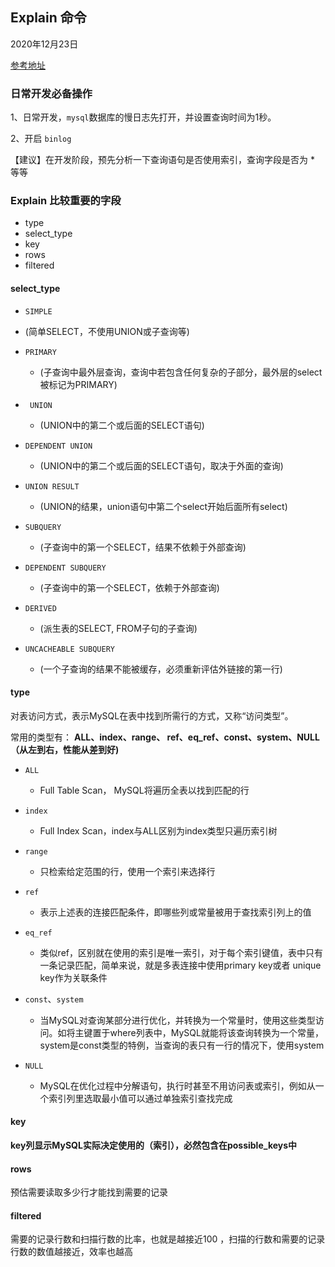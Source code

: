 ## Explain 命令

2020年12月23日



[参考地址](https://www.cnblogs.com/tufujie/p/9413852.html)



### 日常开发必备操作

1、日常开发，`mysql`数据库的慢日志先打开，并设置查询时间为1秒。

2、开启 `binlog`



【建议】在开发阶段，预先分析一下查询语句是否使用索引，查询字段是否为 * 等等



### Explain 比较重要的字段

- type
- select_type 
- key
- rows
- filtered



#### select_type

-  `SIMPLE` 
  - (简单SELECT，不使用UNION或子查询等)

- ` PRIMARY `
  - (子查询中最外层查询，查询中若包含任何复杂的子部分，最外层的select被标记为PRIMARY)

- ` UNION` 
  - (UNION中的第二个或后面的SELECT语句)

- `DEPENDENT UNION`
  - (UNION中的第二个或后面的SELECT语句，取决于外面的查询)

- `UNION RESULT`
  - (UNION的结果，union语句中第二个select开始后面所有select)

- `SUBQUERY`
  - (子查询中的第一个SELECT，结果不依赖于外部查询)

- `DEPENDENT SUBQUERY`
  - (子查询中的第一个SELECT，依赖于外部查询)

- `DERIVED`
  - (派生表的SELECT, FROM子句的子查询)

- `UNCACHEABLE SUBQUERY`
  - (一个子查询的结果不能被缓存，必须重新评估外链接的第一行)

 

#### type

对表访问方式，表示MySQL在表中找到所需行的方式，又称“访问类型”。

常用的类型有： **ALL、index、range、 ref、eq_ref、const、system、NULL（从左到右，性能从差到好)**

- `ALL`
  - Full Table Scan， MySQL将遍历全表以找到匹配的行

- `index`
  - Full Index Scan，index与ALL区别为index类型只遍历索引树

- `range`
  - 只检索给定范围的行，使用一个索引来选择行

- `ref`
  - 表示上述表的连接匹配条件，即哪些列或常量被用于查找索引列上的值

- `eq_ref`
  - 类似ref，区别就在使用的索引是唯一索引，对于每个索引键值，表中只有一条记录匹配，简单来说，就是多表连接中使用primary key或者 unique key作为关联条件

- `const`、`system`
  - 当MySQL对查询某部分进行优化，并转换为一个常量时，使用这些类型访问。如将主键置于where列表中，MySQL就能将该查询转换为一个常量，system是const类型的特例，当查询的表只有一行的情况下，使用system

- `NULL`
  - MySQL在优化过程中分解语句，执行时甚至不用访问表或索引，例如从一个索引列里选取最小值可以通过单独索引查找完成



#### key 

**key列显示MySQL实际决定使用的（索引），必然包含在possible_keys中**



#### rows 

预估需要读取多少行才能找到需要的记录



#### filtered

需要的记录行数和扫描行数的比率，也就是越接近100 ，扫描的行数和需要的记录行数的数值越接近，效率也越高